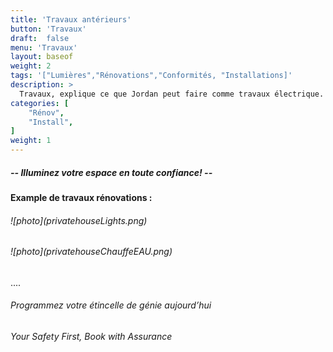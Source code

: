 ```yaml
---
title: 'Travaux antérieurs'
button: 'Travaux'
draft:  false
menu: 'Travaux'
layout: baseof
weight: 2
tags: '["Lumières","Rénovations","Conformités, "Installations]'
description: >
  Travaux, explique ce que Jordan peut faire comme travaux électrique.
categories: [
    "Rénov",
    "Install",
]
weight: 1
---
```

<!-- <h1 id="logo" class="text-center">JB
 -->
 <h5>-- Illuminez votre espace en toute confiance! --</h5>

<h4 id="travaux" >Example de travaux rénovations :
</h4>

<h6>![photo](privatehouseLights.png)</h6>
<h6>![photo](privatehouseChauffeEAU.png)</h6>
....

<h6>Programmez votre étincelle de génie aujourd’hui</h6>
<h6>Your Safety First, Book with Assurance</h6>